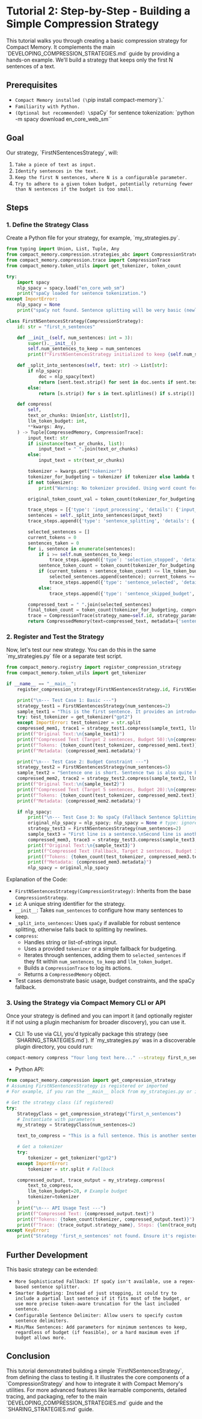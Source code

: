 # Tutorial 2: Step-by-Step - Building a Simple Compression Strategy
This tutorial walks you through creating a basic compression strategy for Compact Memory. It complements the main \`DEVELOPING_COMPRESSION_STRATEGIES.md\` guide by providing a hands-on example. We'll build a strategy that keeps only the first N sentences of a text.
## Prerequisites
*   `Compact Memory installed (\`pip install compact-memory\`).`
*   `Familiarity with Python.`
*   `(Optional but recommended) \`spaCy\` for sentence tokenization: \`python -m spacy download en_core_web_sm\``
## Goal
Our strategy, \`FirstNSentencesStrategy\`, will:
1.  `Take a piece of text as input.`
2.  `Identify sentences in the text.`
3.  `Keep the first N sentences, where N is a configurable parameter.`
4.  `Try to adhere to a given token budget, potentially returning fewer than N sentences if the budget is too small.`
## Steps
### 1. Define the Strategy Class
Create a Python file for your strategy, for example, \`my_strategies.py\`.
```python
from typing import Union, List, Tuple, Any
from compact_memory.compression.strategies_abc import CompressionStrategy, CompressedMemory
from compact_memory.compression.trace import CompressionTrace
from compact_memory.token_utils import get_tokenizer, token_count

try:
    import spacy
    nlp_spacy = spacy.load("en_core_web_sm")
    print("spaCy loaded for sentence tokenization.")
except ImportError:
    nlp_spacy = None
    print("spaCy not found. Sentence splitting will be very basic (newline-based).")

class FirstNSentencesStrategy(CompressionStrategy):
    id: str = "first_n_sentences"

    def __init__(self, num_sentences: int = 3):
        super().__init__()
        self.num_sentences_to_keep = num_sentences
        print(f"FirstNSentencesStrategy initialized to keep {self.num_sentences_to_keep} sentences.")

    def _split_into_sentences(self, text: str) -> List[str]:
        if nlp_spacy:
            doc = nlp_spacy(text)
            return [sent.text.strip() for sent in doc.sents if sent.text.strip()]
        else:
            return [s.strip() for s in text.splitlines() if s.strip()]

    def compress(
        self,
        text_or_chunks: Union[str, List[str]],
        llm_token_budget: int,
        **kwargs: Any,
    ) -> Tuple[CompressedMemory, CompressionTrace]:
        input_text: str
        if isinstance(text_or_chunks, list):
            input_text = " ".join(text_or_chunks)
        else:
            input_text = str(text_or_chunks)

        tokenizer = kwargs.get("tokenizer")
        tokenizer_for_budgeting = tokenizer if tokenizer else lambda t: t.split()
        if not tokenizer:
            print("Warning: No tokenizer provided. Using word count for budgeting (less accurate).")

        original_token_count_val = token_count(tokenizer_for_budgeting, input_text)

        trace_steps = [{'type': 'input_processing', 'details': {'input_type': type(text_or_chunks).__name__, 'original_length': len(input_text), 'original_tokens': original_token_count_val, 'budget_type': 'tokens' if tokenizer else 'words (fallback)', 'requested_budget': llm_token_budget}}]
        sentences = self._split_into_sentences(input_text)
        trace_steps.append({'type': 'sentence_splitting', 'details': {'num_sentences_found': len(sentences), 'method': 'spaCy' if nlp_spacy else 'newline split'}})

        selected_sentences = []
        current_tokens = 0
        sentences_taken = 0
        for i, sentence in enumerate(sentences):
            if i >= self.num_sentences_to_keep:
                trace_steps.append({'type': 'selection_stopped', 'details': {'reason': f'Reached configured limit of {self.num_sentences_to_keep} sentences.', 'sentences_selected': sentences_taken}}); break
            sentence_token_count = token_count(tokenizer_for_budgeting, sentence)
            if (current_tokens + sentence_token_count) <= llm_token_budget:
                selected_sentences.append(sentence); current_tokens += sentence_token_count; sentences_taken += 1
                trace_steps.append({'type': 'sentence_selected', 'details': {'sentence_index': i, 'sentence_preview': sentence[:50] + '...', 'sentence_tokens': sentence_token_count, 'cumulative_tokens': current_tokens}})
            else:
                trace_steps.append({'type': 'sentence_skipped_budget', 'details': {'sentence_index': i, 'sentence_preview': sentence[:50] + '...', 'sentence_tokens': sentence_token_count, 'reason': f'Adding sentence would exceed token budget ({current_tokens + sentence_token_count} > {llm_token_budget}).'}}); break

        compressed_text = " ".join(selected_sentences)
        final_token_count = token_count(tokenizer_for_budgeting, compressed_text)
        trace = CompressionTrace(strategy_name=self.id, strategy_params={'num_sentences': self.num_sentences_to_keep}, input_summary={'original_tokens': original_token_count_val, 'num_input_sentences': len(sentences)}, steps=trace_steps, output_summary={'compressed_tokens': final_token_count, 'num_output_sentences': len(selected_sentences)}, processing_ms=0.0, final_compressed_object_preview=compressed_text[:70])
        return CompressedMemory(text=compressed_text, metadata={'sentences_kept': len(selected_sentences)}), trace
```
### 2. Register and Test the Strategy
Now, let's test our new strategy. You can do this in the same \`my_strategies.py\` file or a separate test script.
```python
from compact_memory.registry import register_compression_strategy
from compact_memory.token_utils import get_tokenizer

if __name__ == "__main__":
    register_compression_strategy(FirstNSentencesStrategy.id, FirstNSentencesStrategy)

    print("\n--- Test Case 1: Basic ---")
    strategy_test1 = FirstNSentencesStrategy(num_sentences=2)
    sample_text1 = "This is the first sentence. It provides an introduction.\nThis is the second sentence, offering more details.\nThis is a third sentence, which should be excluded by this configuration.\nAnd a fourth one, also to be excluded."
    try: test_tokenizer = get_tokenizer("gpt2")
    except ImportError: test_tokenizer = str.split
    compressed_mem1, trace1 = strategy_test1.compress(sample_text1, llm_token_budget=50, tokenizer=test_tokenizer)
    print(f"Original Text:\n{sample_text1}")
    print(f"Compressed Text (Target 2 sentences, Budget 50):\n{compressed_mem1.text}")
    print(f"Tokens: {token_count(test_tokenizer, compressed_mem1.text)}")
    print(f"Metadata: {compressed_mem1.metadata}")

    print("\n--- Test Case 2: Budget Constraint ---")
    strategy_test2 = FirstNSentencesStrategy(num_sentences=5)
    sample_text2 = "Sentence one is short. Sentence two is also quite brief.\nSentence three is a bit longer and might push the budget.\nSentence four is definitely very long and elaborate, probably too much for a small budget.\nSentence five would be next if budget allows."
    compressed_mem2, trace2 = strategy_test2.compress(sample_text2, llm_token_budget=20, tokenizer=test_tokenizer)
    print(f"Original Text:\n{sample_text2}")
    print(f"Compressed Text (Target 5 sentences, Budget 20):\n{compressed_mem2.text}")
    print(f"Tokens: {token_count(test_tokenizer, compressed_mem2.text)}")
    print(f"Metadata: {compressed_mem2.metadata}")

    if nlp_spacy:
        print("\n--- Test Case 3: No spaCy (Fallback Sentence Splitting) ---")
        original_nlp_spacy = nlp_spacy; nlp_spacy = None # type: ignore
        strategy_test3 = FirstNSentencesStrategy(num_sentences=2)
        sample_text3 = "First line is a sentence.\nSecond line is another."
        compressed_mem3, trace3 = strategy_test3.compress(sample_text3, llm_token_budget=30, tokenizer=test_tokenizer)
        print(f"Original Text:\n{sample_text3}")
        print(f"Compressed Text (Fallback, Target 2 sentences, Budget 30):\n{compressed_mem3.text}")
        print(f"Tokens: {token_count(test_tokenizer, compressed_mem3.text)}")
        print(f"Metadata: {compressed_mem3.metadata}")
        nlp_spacy = original_nlp_spacy
```
Explanation of the Code:
*   `FirstNSentencesStrategy(CompressionStrategy)`: Inherits from the base `CompressionStrategy`.
*   `id`: A unique string identifier for the strategy.
*   `__init__`: Takes `num_sentences` to configure how many sentences to keep.
*   `_split_into_sentences`: Uses `spaCy` if available for robust sentence splitting, otherwise falls back to splitting by newlines.
*   `compress`:
    *   Handles string or list-of-strings input.
    *   Uses a provided `tokenizer` or a simple fallback for budgeting.
    *   Iterates through sentences, adding them to `selected_sentences` if they fit within `num_sentences_to_keep` and `llm_token_budget`.
    *   Builds a `CompressionTrace` to log its actions.
    *   Returns a `CompressedMemory` object.
*   Test cases demonstrate basic usage, budget constraints, and the spaCy fallback.
### 3. Using the Strategy via Compact Memory CLI or API
Once your strategy is defined and you can import it (and optionally register it if not using a plugin mechanism for broader discovery), you can use it.
*   CLI:
To use via CLI, you'd typically package this strategy (see \`SHARING_STRATEGIES.md\`). If \`my_strategies.py\` was in a discoverable plugin directory, you could run:
```bash
compact-memory compress "Your long text here..." --strategy first_n_sentences --budget 50 --strategy-params '{"num_sentences": 2}'
```
*   Python API:
```python
from compact_memory.compression import get_compression_strategy
# Assuming FirstNSentencesStrategy is registered or imported
# For example, if you ran the __main__ block from my_strategies.py or imported it.

# Get the strategy class (if registered)
try:
    StrategyClass = get_compression_strategy("first_n_sentences")
    # Instantiate with parameters
    my_strategy = StrategyClass(num_sentences=2)

    text_to_compress = "This is a full sentence. This is another sentence that provides context. This third sentence is important for details. A fourth sentence might be too much for the budget. The fifth and final sentence concludes the example."

    # Get a tokenizer
    try:
        tokenizer = get_tokenizer("gpt2")
    except ImportError:
        tokenizer = str.split # Fallback

    compressed_output, trace_output = my_strategy.compress(
        text_to_compress,
        llm_token_budget=20, # Example budget
        tokenizer=tokenizer
    )
    print("\n--- API Usage Test ---")
    print(f"Compressed Text: {compressed_output.text}")
    print(f"Tokens: {token_count(tokenizer, compressed_output.text)}")
    print(f"Trace: {trace_output.strategy_name}, Steps: {len(trace_output.steps)}")
except KeyError:
    print("Strategy 'first_n_sentences' not found. Ensure it's registered for API usage outside its defining script.")

```
## Further Development
This basic strategy can be extended:
*   `More Sophisticated Fallback: If spaCy isn't available, use a regex-based sentence splitter.`
*   `Smarter Budgeting: Instead of just stopping, it could try to include a partial last sentence if it fits most of the budget, or use more precise token-aware truncation for the last included sentence.`
*   `Configurable Sentence Delimiter: Allow users to specify custom sentence delimiters.`
*   `Min/Max Sentences: Add parameters for minimum sentences to keep, regardless of budget (if feasible), or a hard maximum even if budget allows more.`
## Conclusion
This tutorial demonstrated building a simple \`FirstNSentencesStrategy\`, from defining the class to testing it. It illustrates the core components of a \`CompressionStrategy\` and how to integrate it with Compact Memory's utilities. For more advanced features like learnable components, detailed tracing, and packaging, refer to the main \`DEVELOPING_COMPRESSION_STRATEGIES.md\` guide and the \`SHARING_STRATEGIES.md\` guide.
